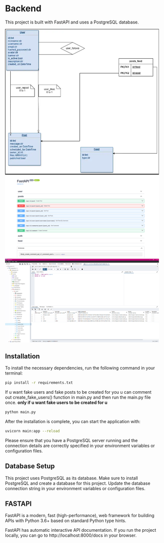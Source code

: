 # Backend

This project is built with FastAPI and uses a PostgreSQL database.

![dbArchitecture](../readme_images/backend.png)
![docs](../readme_images/backend2.png)
![pgAdmin4](../readme_images/backend3.png)

## Installation

To install the necessary dependencies, run the following command in your terminal:

```bash
pip install -r requirements.txt
```

If u want fake users and fake posts to be created for you u can comment out create_fake_users() function in main.py and then run the main.py file once. **only if u want fake users to be created for u**

```bash
python main.py
```

After the installation is complete, you can start the application with:

```bash
uvicorn main:app --reload
```

Please ensure that you have a PostgreSQL server running and the connection details are correctly specified in your environment variables or configuration files.

## Database Setup

This project uses PostgreSQL as its database. Make sure to install PostgreSQL and create a database for this project. Update the database connection string in your environment variables or configuration files.

## FASTAPI

FastAPI is a modern, fast (high-performance), web framework for building APIs with Python 3.6+ based on standard Python type hints.

FastAPI has automatic interactive API documentation. If you run the project locally, you can go to http://localhost:8000/docs in your browser.
